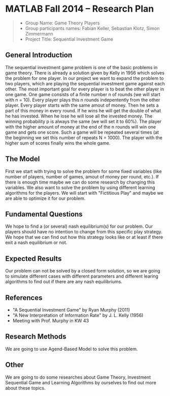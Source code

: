 ﻿# MATLAB Fall 2014 – Research Plan

> * Group Name: Game Theory Players
> * Group participants names: Fabian Keller, Sebastian Klotz, Simon Zimmermann
> * Project Title: Sequential Investment Game

## General Introduction
The sequential investment game problem is one of the basic problems in game theory. There is already a solution given by Kelly in 1956 which solves the problem for one player. 
In our project we want to expand the problem to two players, which are playing the sequential investment game against each other. The most important goal for every player is to beat the 
other player in one game. One game consists of a finite number n of rounds (we will start with n = 10). Every player plays this n rounds indepentently from the other player. Every player
starts with the same amout of money. Then he sets a part of this money in every round. If he wins he will get the double of what he has invested. When he lose he will lose all the invested money.
The winning probability p is always the same (we will set it to 60%). The player with the higher amount of money at the end of the n rounds will win one game and gets one score. Such a game will
be repeated several times (at the beginning we set this number of repeats N = 1000). The player with the higher sum of scores finally wins the whole game.
 

## The Model

First we start with trying to solve the problem for some fixed variables (like number of players, number of games, amout of money per round, etc.). If there is enough time maybe we can do 
some research by changing this variables.
We also want to solve the problem by using different learning algorithms for the players. We will start with "Fictitious Play" and maybe we are able to optimize it for our problem.


## Fundamental Questions

We hope to find a (or several) nash equilibrium(s) for our problem. Our players should have no intention to change from this specific play strategy. We hope that we can find out how this strategy
looks like or at least if there exit a nash equilibrium or not.


## Expected Results

Our problem can not be solved by a closed form solution, so we are going to simulate different cases with different parameters and different learing algorithms to find out if there are any nash 
equilibriums.


## References 

- "A Sequential Investment Game" by Ryan Murphy (2011)
- "A New Interpretation of Information Rate" by J. L. Kelly (1956)
- Meeting with Prof. Murphy in KW 43


## Research Methods

We are going to use Agend-Based Model to solve this problem.


## Other

We are going to do some researches about Game Theory, Investment Sequential Game and Learning Algorithms by ourselves to find out more about these topics.
